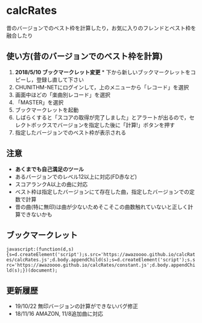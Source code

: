 # calcRates
昔のバージョンでのベスト枠を計算したり，お気に入りのフレンドとベスト枠を融合したり

## 使い方(昔のバージョンでのベスト枠を計算)
  1. **2018/5/10 ブックマークレット変更**
    * 下から新しいブックマークレットをコピーし，登録し直して下さい
  2. CHUNITHM-NETにログインして，上のメニューから「レコード」を選択
  3. 画面中ほどの「楽曲別レコード」を選択
  4. 「MASTER」を選択
  5. ブックマークレットを起動
  6. しばらくすると「スコアの取得が完了しました」とアラートが出るので，セレクトボックスでバージョンを指定した後に「計算!」ボタンを押す
  7. 指定したバージョンでのベスト枠が表示される

## 注意
  * **あくまでも自己満足のツール**
  * あるバージョンでのレベル12以上に対応(FD赤など)
  * スコアランクA以上の曲に対応
  * ベスト枠は指定したバージョンにて存在した曲，指定したバージョンでの定数で計算
  * 昔の曲(特に無印)は曲が少ないためそこそこの曲数触れていないと正しく計算できないかも

## ブックマークレット
```javascript:(function(d,s){s=d.createElement('script');s.src='https://awazoooo.github.io/calcRates/calcRates.js';d.body.appendChild(s);s=d.createElement('script');s.src='https://awazoooo.github.io/calcRates/constant.js';d.body.appendChild(s);})(document);```


## 更新履歴
  * 19/10/22 無印バージョンの計算ができないバグ修正
  * 18/11/16 AMAZON, 11/8追加曲に対応
  <!-- * 2018/10/5 10/4追加曲に対応 -->
  <!-- * 2018/9/22 9/20追加曲に対応 -->
  <!-- * 2018/8/23 8/23追加曲に対応 -->
  <!-- * 2018/8/9  8/9追加曲に対応 -->
  <!-- * 2018/8/2  8/2追加曲に対応 -->
  <!-- * 2018/7/20 7/19追加曲に対応 -->
  <!-- * 2018/7/5  7/5追加曲に対応 -->
  <!-- * 2018/6/21 6/21追加曲に対応 -->
  <!-- * 2018/6/11 6/7追加曲に対応 -->
  <!-- * 2018/5/24 5/24追加曲に対応 -->
  <!-- * 2018/5/11 5/11追加曲に対応 -->
  <!-- * 2018/4/26 4/26追加曲に対応 -->
  <!-- * 2018/4/19 4/19追加曲に対応 -->
  <!-- * 2018/4/6  4/5追加曲に対応、バグ修正 -->
  <!-- * 2018/4/3  余分なコードを削減 -->
  <!-- * 2018/4/1  4/1追加曲に対応、STAR PLUSレベル12以上にも対応、定数表を分離 -->
  <!-- * 2018/3/9  STAR PLUSに対応(13以上のみ) -->
  <!-- * 2018/3/7  Twitterへの投稿機能を追加 -->
  <!-- * 2018/2/22 2/22追加曲に対応 -->
  <!-- * 2018/2/16 AIR, AIR PLUSバージョンに対応 -->
  <!-- * 2018/2/13 2/8追加曲に対応 -->
  <!-- * 2018/1/25 1/25追加曲に対応，昔のverにおけるレベル12にも対応(現在降格したもの)，スコアランクA〜AAAにも対応 -->
  <!-- * 2018/1/19 Contrapasso -inferno- の定数修正 -->
